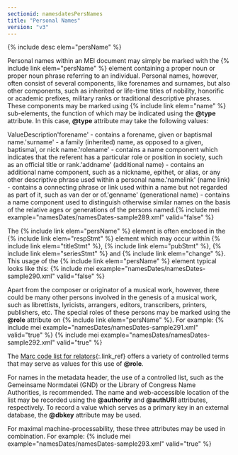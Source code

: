```yaml
---
sectionid: namesdatesPersNames
title: "Personal Names"
version: "v3"
---
```


  
{% include desc elem="persName" %} 
 

Personal names within an MEI document may simply be marked with the {% include link elem="persName" %} element containing a proper noun or proper noun phrase referring to an individual. Personal names, however, often consist of several components, like forenames and surnames, but also other components, such as inherited or life-time titles of nobility, honorific or academic prefixes, military ranks or traditional descriptive phrases. These components may be marked using {% include link elem="name" %} sub-elements, the function of which may be indicated using the **@type** attribute. In this case, **@type** attribute may take the following values:

ValueDescription'forename' - contains a forename, given or baptismal name.'surname' - a family (inherited) name, as opposed to a given, baptismal, or nick name.'rolename' - contains a name component which indicates that the referent has a particular role
          or position in society, such as an official title or rank.'addname' (additional name) - contains an additional name component, such as a nickname, epithet, or alias, or
          any other descriptive phrase used within a personal name.'namelink' (name link) - contains a connecting phrase or link used within a name but not regarded as part of
          it, such as van der or of.'genname' (generational name) - contains a name component used to distinguish otherwise similar names on the basis
          of the relative ages or generations of the persons named.{% include mei example="namesDates/namesDates-sample289.xml" valid="false" %}
    
The {% include link elem="persName" %} element is often enclosed in the {% include link elem="respStmt" %} element which may occur within {% include link elem="titleStmt" %}, {% include link elem="pubStmt" %}, {% include link elem="seriesStmt" %} and {% include link elem="change" %}. This usage of the {% include link elem="persName" %} element typical looks like this:
{% include mei example="namesDates/namesDates-sample290.xml" valid="false" %}
    
Apart from the composer or originator of a musical work, however, there could be many other persons involved in the genesis of a musical work, such as librettists, lyricists, arrangers, editors, transcribers, printers, publishers, etc. The special roles of these persons may be marked using the **@role** attribute on {% include link elem="persName" %}. For example:
{% include mei example="namesDates/namesDates-sample291.xml" valid="true" %}
    {% include mei example="namesDates/namesDates-sample292.xml" valid="true" %}
    
The [Marc code list for relators](http://www.loc.gov/marc/relators/relaterm.html){:.link_ref} offers a variety of controlled terms that may serve as values for this use of **@role**.

For names in the metadata header, the use of a controlled list, such as the Gemeinsame Normdatei (GND) or the Library of Congress Name Authorities, is recommended.  The name and web-accessible location of the list may be recorded using the **@authority** and **@authURI** attributes, respectively. To record a value which serves as a primary key in an external database, the **@dbkey** attribute may be used.

For maximal machine-processability, these three attributes may be used in combination. For example:
{% include mei example="namesDates/namesDates-sample293.xml" valid="true" %}
    
